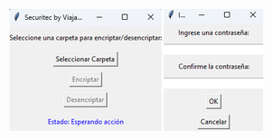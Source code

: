 ![](https://github.com/viajatech/SecuriTec/blob/main/GUI%20FOTO%20A%20.png) 
![](https://github.com/viajatech/SecuriTec/blob/main/GUI%20FOTO%20B.png)

